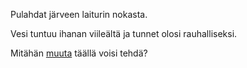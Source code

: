 Pulahdat järveen laiturin nokasta.

Vesi tuntuu ihanan viileältä ja tunnet olosi rauhalliseksi.

Mitähän [muuta](soutuvene/soutuvene.md) täällä voisi tehdä?
